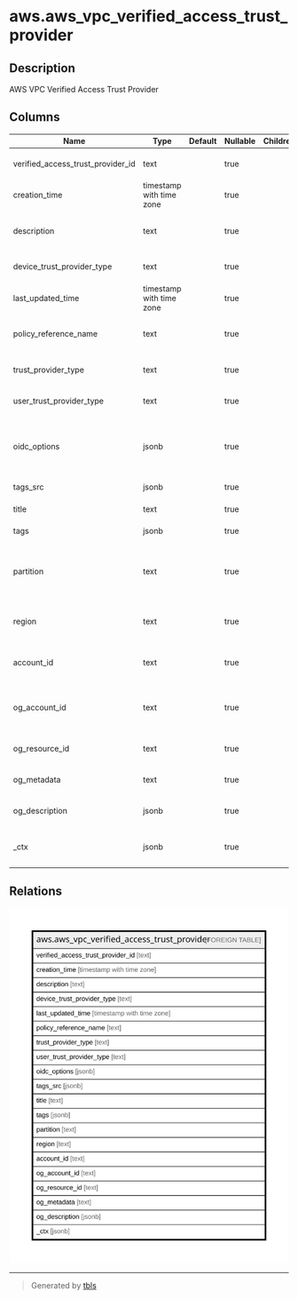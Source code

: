 # aws.aws_vpc_verified_access_trust_provider

## Description

AWS VPC Verified Access Trust Provider

## Columns

| Name | Type | Default | Nullable | Children | Parents | Comment |
| ---- | ---- | ------- | -------- | -------- | ------- | ------- |
| verified_access_trust_provider_id | text |  | true |  |  | The ID of the AWS Verified Access trust provider. |
| creation_time | timestamp with time zone |  | true |  |  | The creation time. |
| description | text |  | true |  |  | A description for the AWS Verified Access trust provider. |
| device_trust_provider_type | text |  | true |  |  | The type of device-based trust provider. |
| last_updated_time | timestamp with time zone |  | true |  |  | The last updated time. |
| policy_reference_name | text |  | true |  |  | The identifier to be used when working with policy rules. |
| trust_provider_type | text |  | true |  |  | The type of Verified Access trust provider. |
| user_trust_provider_type | text |  | true |  |  | The type of user-based trust provider. |
| oidc_options | jsonb |  | true |  |  | The OpenID Connect details for an oidc-type, user-identity based trust provider. |
| tags_src | jsonb |  | true |  |  | A map of tags for the resource. |
| title | text |  | true |  |  | Title of the resource. |
| tags | jsonb |  | true |  |  | A map of tags for the resource. |
| partition | text |  | true |  |  | The AWS partition in which the resource is located (aws, aws-cn, or aws-us-gov). |
| region | text |  | true |  |  | The AWS Region in which the resource is located. |
| account_id | text |  | true |  |  | The AWS Account ID in which the resource is located. |
| og_account_id | text |  | true |  |  | The Platform Account ID in which the resource is located. |
| og_resource_id | text |  | true |  |  | The unique ID of the resource in opengovernance. |
| og_metadata | text |  | true |  |  | Platform Metadata of the AWS resource. |
| og_description | jsonb |  | true |  |  | The full model description of the resource |
| _ctx | jsonb |  | true |  |  | Steampipe context in JSON form, e.g. connection_name. |

## Relations

![er](aws.aws_vpc_verified_access_trust_provider.svg)

---

> Generated by [tbls](https://github.com/k1LoW/tbls)
